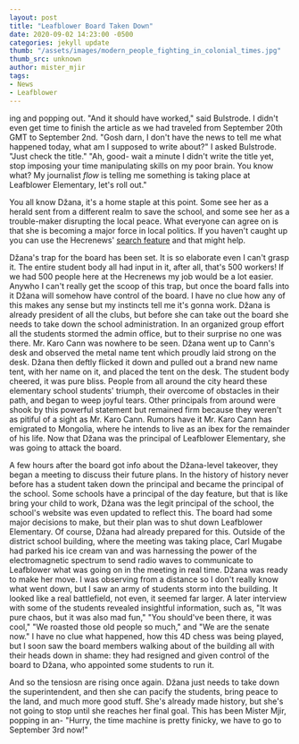 ```yaml
---
layout: post
title: "Leafblower Board Taken Down"
date: 2020-09-02 14:23:00 -0500
categories: jekyll update
thumb: "/assets/images/modern_people_fighting_in_colonial_times.jpg"
thumb_src: unknown
author: mister_mjir
tags:
- News
- Leafblower
---
```


ing and popping out. "And it should have worked," said Bulstrode. I didn't even get time to finish the article as we had traveled from September 20th GMT to September
2nd. "Gosh darn, I don't have the news to tell me what happened today, what am I supposed to write about?" I asked Bulstrode. "Just check the title." "Ah, good- wait
a minute I didn't write the title yet, stop imposing your time manipulating skills on my poor brain. You know what? My journalist *flow* is telling me something is
taking place at Leafblower Elementary, let's roll out."

You all know Džana, it's a home staple at this point. Some see her as a herald sent from a different realm to save the school, and some see her as a trouble-maker
disrupting the local peace. What everyone can agree on is that she is becoming a major force in local politics. If you haven't caught up you can use the
Hecrenews' [search feature](https://hecrenews.github.io/search.html) and that might help.

Džana's trap for the board has been set. It is so elaborate even I can't grasp it. The entire student body all had input in it, after all, that's 500 workers! If we
had 500 people here at the Hecrenews my job would be a lot easier. Anywho I can't really get the scoop of this trap, but once the board falls into it Džana will
somehow have control of the board. I have no clue how any of this makes any sense but my instincts tell me it's gonna work. Džana is already president of all the
clubs, but before she can take out the board she needs to take down the school administration. In an organized group effort all the students stormed the admin office,
but to their surprise no one was there. Mr. Karo Cann was nowhere to be seen. Džana went up to Cann's desk and observed the metal name tent which proudly laid strong
on the desk. Džana then deftly flicked it down and pulled out a brand new name tent, with her name on it, and placed the tent on the desk. The student body cheered, it
was pure bliss. People from all around the city heard these elementary school students' triumph, their overcome of obstacles in their path, and began to weep joyful
tears. Other principals from around were shook by this powerful statement but remained firm because they weren't as pitiful of a sight as Mr. Karo Cann. Rumors have
it Mr. Karo Cann has emigrated to Mongolia, where he intends to live as an ibex for the remainder of his life. Now that Džana was the principal of Leafblower
Elementary, she was going to attack the board.

A few hours after the board got info about the Džana-level takeover, they began a meeting to discuss their future plans. In the history of history never before has
a student taken down the principal and became the principal of the school. Some schools have a principal of the day feature, but that is like bring your child to work,
Džana was the legit principal of the school, the school's website was even updated to reflect this. The board had some major decisions to make, but their plan was to
shut down Leafblower Elementary. Of course, Džana had already prepared for this. Outside of the district school building, where the meeting was taking place, Carl
Mugabe had parked his ice cream van and was harnessing the power of the electromagnetic spectrum to send radio waves to communicate to Leafblower what was going on in
the meeting in real time. Džana was ready to make her move. I was observing from a distance so I don't really know what went down, but I saw an army of students
storm into the building. It looked like a real battlefield, not even, it seemed far larger. A later interview with some of the students revealed insightful
information, such as, "It was pure chaos, but it was also mad fun," "You should've been there, it was cool," "We roasted those old people so much," and "We are the
senate now." I have no clue what happened, how this 4D chess was being played, but I soon saw the board members walking about of the building all with their heads
down in shame: they had resigned and given control of the board to Džana, who appointed some students to run it.

And so the tensiosn are rising once again. Džana just needs to take down the superintendent, and then she can pacify the students, bring peace to the land, and much
more good stuff. She's already made history, but she's not going to stop until she reaches her final goal. This has been Mister Mjir, popping in an- "Hurry, the
time machine is pretty finicky, we have to go to September 3rd now!"
